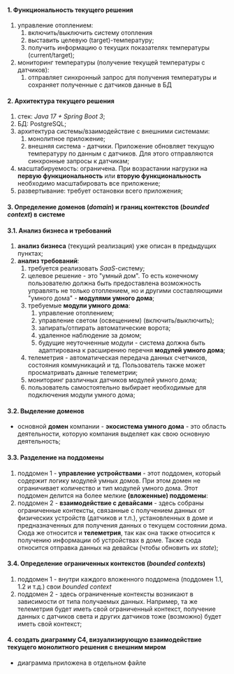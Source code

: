 #### 1. Функциональность текущего решения
1. управление отоплением:
   1. включить/выключить систему отопления
   2. выставить целевую (target)-температуру;
   3. получить информацию о текущих показателях температуры (current/target);
2. мониторинг температуры (получение текущей температуры с датчиков):
   1. отправляет синхронный запрос для получения температуры и сохраняет полученные с датчиков данные в БД

#### 2. Архитектура текущего решения
1. стек: *Java 17 + Spring Boot 3*;
2. БД: PostgreSQL;
3. архитектура системы/взаимодействие с внешними системами:
   1. монолитное приложение;
   2. внешняя система - датчики. Приложение обновляет текущую температуру по данным с датчиков. Для этого отправляются синхронные запросы к датчикам;
4. масштабируемость: ограничена. При возрастании нагрузки на **первую функциональность** или **вторую функциональность** необходимо масштабировать все приложение;
5. развертывание: требует остановки всего приложения;

#### 3. Определение доменов (*domain*) и границ контекстов (*bounded context*) в системе
#### 3.1. Анализ бизнеса и требований
1. **анализ бизнеса** (текущий реализация) уже описан в предыдущих пунктах;
2. **анализ требований**:
   1. требуется реализовать *SaaS*-систему;
   2. целевое решение - это "умный дом". То есть конечному пользователю должна быть предоставлена возможность управлять не только отоплением, но и другими составляющими "умного дома" - **модулями умного дома**;
   3. требуемые **модули умного дома**:
      1. управление отоплением;
      2. управление светом (освещением) (включить/выключить);
      3. запирать/отпирать автоматические ворота;
      4. удаленное наблюдение за домом;
      6. будущие неуточненные модули - система должна быть адаптирована к расширению перечня **модулей умного дома**;
   4. телеметрия - автоматическая передача данных счетчиков, состояния коммуникаций и тд. Пользователь также может просматривать данные телеметрии;
   5. мониторинг различных датчиков модулей умного дома;
   6. пользователь самостоятельно выбирает необходимые для подключения модули умного дома;

#### 3.2. Выделение доменов
- основной **домен** компании - **экосистема умного дома** - это область деятельности, которую компания выделяет как свою основную деятельность;

#### 3.3. Разделение на поддомены
1. поддомен 1 - **управление устройствами** - этот поддомен, который содержит логику модулей умных домов. При этом домен не ограничивает количество и тип модулей умного дома. Этот поддомен делится на более мелкие **(вложенные) поддомены**:
2. поддомен 2 - **взаимодействие с девайсами** - здесь собраны ограниченные контексты, связанные с получением данных от физических устройств (датчиков и т.п.), установленных в доме и предназначенных для получения данных о текущем состоянии дома. Сюда же относится и **телеметрия**, так как она также относится к получению информации об устройствах в доме. Также сюда относится отправка данных на девайсы (чтобы обновить их *state*);

#### 3.4. Определение ограниченных контекстов (*bounded contexts*)
1. поддомен 1 - внутри каждого вложенного поддомена (поддомен 1.1, 1.2 и т.д.) свои *bounded context*
2. поддомен 2 - здесь ограниченные контексты возникают в зависимости от типа получаемых данных. Например, та же телеметрия будет иметь свой ограниченный контекст, получение данных с датчиков света и других датчиков тоже (возможно) будет иметь свой контекст;

#### 4. создать диаграмму C4, визуализирующую взаимодействие текущего монолитного решения с внешним миром
- диаграмма приложена в отдельном файле

  